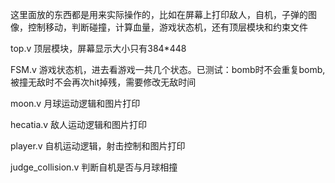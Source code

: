 这里面放的东西都是用来实际操作的，比如在屏幕上打印敌人，自机，子弹的图像，控制移动，判断碰撞，计算血量，游戏状态机，还有顶层模块和约束文件

top.v 顶层模块，屏幕显示大小只有384*448

FSM.v 游戏状态机，进去看游戏一共几个状态。已测试：bomb时不会重复bomb, 被撞无敌时不会再次hit掉残，需要修改无敌时间

moon.v 月球运动逻辑和图片打印

hecatia.v 敌人运动逻辑和图片打印

player.v 自机运动逻辑，射击控制和图片打印

judge_collision.v 判断自机是否与月球相撞
